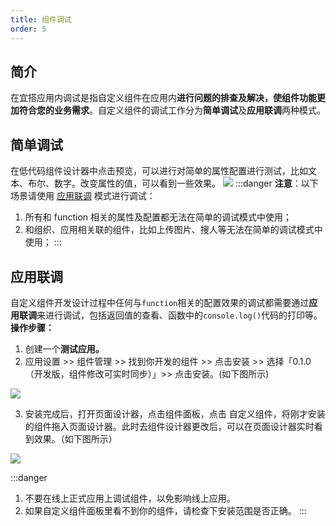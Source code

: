 ```yaml
---
title: 组件调试
order: 5
---
```


## 简介

在宜搭应用内调试是指自定义组件在应用内**进行问题的排查及解决，使组件功能更加符合您的业务需求**。自定义组件的调试工作分为**简单调试**及**应用联调**两种模式。

## 简单调试

在低代码组件设计器中点击预览，可以进行对简单的属性配置进行测试，比如文本、布尔、数字。改变属性的值，可以看到一些效果。
![](https://img.alicdn.com/imgextra/i4/O1CN01hAwtn01SCE37qiCyP_!!6000000002210-2-tps-1706-908.png_.webp)
:::danger
**注意**：以下场景请使用 [应用联调](#hvYvc) 模式进行调试：

1. 所有和 function 相关的属性及配置都无法在简单的调试模式中使用；
2. 和组织、应用相关联的组件，比如上传图片、搜人等无法在简单的调试模式中使用；
:::

## 应用联调

自定义组件开发设计过程中任何与`function`相关的配置效果的调试都需要通过**应用联调**来进行调试，包括返回值的查看、函数中的`console.log()`代码的打印等。
**操作步骤：**

1. 创建一个**测试应用。**
1. 应用设置 >> 组件管理 >> 找到你开发的组件 >> 点击安装 >> 选择「0.1.0（开发版，组件修改可实时同步）」>> 点击安装。(如下图所示)

![](https://img.alicdn.com/imgextra/i1/O1CN01tTRvn01Zi0qYaNZjb_!!6000000003227-2-tps-1706-911.png_.webp)

3. 安装完成后，打开页面设计器，点击组件面板，点击 自定义组件，将刚才安装的组件拖入页面设计器。此时去组件设计器更改后，可以在页面设计器实时看到效果。（如下图所示）

![](https://img.alicdn.com/imgextra/i1/O1CN01Nhr1gV1GlhKqXA9mT_!!6000000000663-2-tps-1706-909.png_.webp)

:::danger

1. 不要在线上正式应用上调试组件，以免影响线上应用。
1. 如果自定义组件面板里看不到你的组件，请检查下安装范围是否正确。
:::
